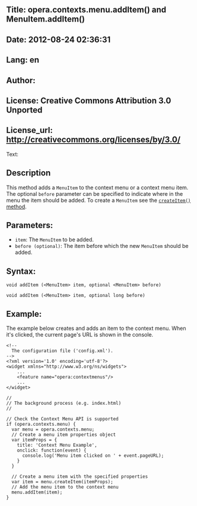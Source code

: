Title: opera.contexts.menu.addItem() and MenuItem.addItem()
----
Date: 2012-08-24 02:36:31
----
Lang: en
----
Author: 
----
License: Creative Commons Attribution 3.0 Unported
----
License_url: http://creativecommons.org/licenses/by/3.0/
----
Text:

<h2>Description</h2>

<p>This method adds a <code>MenuItem</code> to the context menu or a context menu item. The optional <code>before</code> parameter can be specified to indicate where in the menu the item should be added. To create a <code>MenuItem</code> see the <a href="/articles/view/extensions-api-contextmenu-createItem"><code>createItem()</code> method</a>.</p>

<h2>Parameters:</h2>

<ul>
    <li><code>item</code>: The <code>MenuItem</code> to be added.</li>
    <li><code>before (optional)</code>: The item before which the new <code>MenuItem</code> should be added.</li>
</ul>

<h2>Syntax:</h2>

<p><code>void addItem (&lt;MenuItem&gt; item, optional &lt;MenuItem&gt; before)</code></p>
<p><code>void addItem (&lt;MenuItem&gt; item, optional long before)</code></p>

<h2>Example:</h2>

<p>The example below creates and adds an item to the context menu. When it&#39;s clicked, the current page&#39;s URL is shown in the console.</p>

<pre><code>&lt;!-- 
  The configuration file (&#39;config.xml&#39;).
--&gt;
&lt;?xml version=&#39;1.0&#39; encoding=&#39;utf-8&#39;?&gt;
&lt;widget xmlns=&quot;http://www.w3.org/ns/widgets&quot;&gt;
    ...
    &lt;feature name=&quot;opera:contextmenus&quot;/&gt;
    ...
&lt;/widget&gt;</code></pre>    

<pre><code>//
// The background process (e.g. index.html)
//

// Check the Context Menu API is supported
if (opera.contexts.menu) {
  var menu = opera.contexts.menu;
  // Create a menu item properties object
  var itemProps = {
    title: &#39;Context Menu Example&#39;,
    onclick: function(event) {
      console.log(&#39;Menu item clicked on &#39; + event.pageURL);
    }
  }

  // Create a menu item with the specified properties
  var item = menu.createItem(itemProps);
  // Add the menu item to the context menu
  menu.addItem(item);
}</code></pre>
